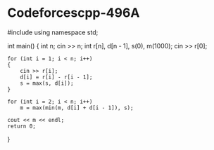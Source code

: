 # Codeforcescpp-496A
#include <iostream>
using namespace std;

int main()
{
    int n;
    cin >> n;
    int r[n], d[n - 1], s(0), m(1000);
    cin >> r[0];

    for (int i = 1; i < n; i++)
    {
        cin >> r[i];
        d[i] = r[i] - r[i - 1];
        s = max(s, d[i]);
    }

    for (int i = 2; i < n; i++)
        m = max(min(m, d[i] + d[i - 1]), s);

    cout << m << endl;
    return 0;
}
